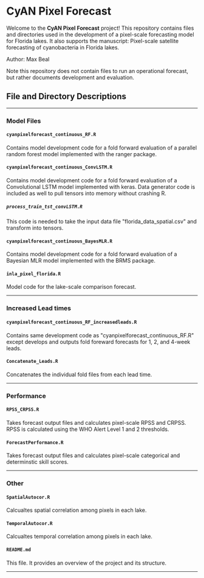 # CyAN Pixel Forecast

Welcome to the **CyAN Pixel Forecast** project! This repository contains files and directories used in the development of a pixel-scale forecasting model for Florida lakes. It also supports the manuscript: Pixel-scale satellite forecasting of cyanobacteria in Florida lakes.

Author: Max Beal

Note this repository does not contain files to run an operational forecast, but rather documents development and evaluation.

## File and Directory Descriptions

---
### Model Files
#### `cyanpixelforecast_continuous_RF.R`
Contains model development code for a fold forward evaluation of a parallel random forest model implemented with the ranger package.

#### `cyanpixelforecast_continuous_ConvLSTM.R`
Contains model development code for a fold forward evaluation of a Convolutional LSTM model implemented with keras. Data generator code is included as well to pull tensors into memory without crashing R. 
##### `process_train_tst_convLSTM.R`
This code is needed to take the input data file "florida_data_spatial.csv" and transform into tensors.

#### `cyanpixelforecast_continuous_BayesMLR.R`
Contains model development code for a fold forward evaluation of a Bayesian MLR model implemented with the BRMS package.

#### `inla_pixel_florida.R`
Model code for the lake-scale comparison forecast.

---
### Increased Lead times
#### `cyanpixelforecast_continuous_RF_increasedleads.R`
Contains same development code as "cyanpixelforecast_continuous_RF.R" except develops and outputs fold foreward forecasts for 1, 2, and 4-week leads.

#### `Concatenate_Leads.R`
Concatenates the individual fold files from each lead time.

---
### Performance
#### `RPSS_CRPSS.R`
Takes forecast output files and calculates pixel-scale RPSS and CRPSS. RPSS is calculated using the WHO Alert Level 1 and 2 thresholds.

#### `ForecastPerformance.R`
Takes forecast output files and calculates pixel-scale categorical and determinstic skill scores.



---
### Other
#### `SpatialAutocor.R`
Calcualtes spatial correlation among pixels in each lake.

#### `TemporalAutocor.R`
Calcualtes temporal correlation among pixels in each lake.

#### `README.md`
This file. It provides an overview of the project and its structure.


---
